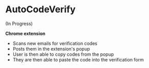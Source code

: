 # AutoCodeVerify

(In Progress)

**Chrome extension** 

- Scans new emails for verification codes
- Posts them in the extension's popup
- User is then able to copy codes from the popup
- They are then able to paste the code into the verification form
